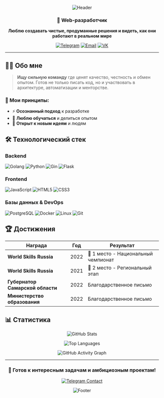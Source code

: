 <div align="center">

<!-- Анимированный заголовок -->
![Header](https://capsule-render.vercel.app/api?type=waving&color=0:6ee7b7,100:3b82f6&height=200&section=header&text=Варламов%20Дамир&fontSize=40&fontAlignY=35&animation=fadeIn&fontColor=ffffff)

### 🚀 Web-разработчик

**Люблю создавать чистые, продуманные решения и видеть, как они работают в реальном мире**

[![Telegram](https://img.shields.io/badge/Telegram-2CA5E0?style=for-the-badge&logo=telegram&logoColor=white)](https://t.me/Ghosers)
[![Email](https://img.shields.io/badge/Email-D14836?style=for-the-badge&logo=gmail&logoColor=white)](mailto:damir.itwar@yandex.ru)
[![VK](https://img.shields.io/badge/VK-0077FF?style=for-the-badge&logo=vk&logoColor=white)](https://vk.com/damir_varlamov)

</div>

---

## 👨‍💻 Обо мне

> **Ищу сильную команду** где ценят качество, честность и обмен опытом. Готов не только писать код, но и участвовать в архитектуре, автоматизации и менторстве.

### 🎯 Мои принципы:
- ⚡ **Осознанный подход** к разработке
- 🧠 **Люблю обучаться** и делиться опытом  
- 🤝 **Открыт к новым идеям** и людям

## 🛠 Технологический стек

### **Backend**
![Golang](https://img.shields.io/badge/Go-00ADD8?style=for-the-badge&logo=go&logoColor=white)
![Python](https://img.shields.io/badge/Python-3776AB?style=for-the-badge&logo=python&logoColor=white)
![Gin](https://img.shields.io/badge/Gin-00ADD8?style=for-the-badge&logo=go&logoColor=white)
![Flask](https://img.shields.io/badge/Flask-000000?style=for-the-badge&logo=flask&logoColor=white)

### **Frontend**
![JavaScript](https://img.shields.io/badge/JavaScript-F7DF1E?style=for-the-badge&logo=javascript&logoColor=black)
![HTML5](https://img.shields.io/badge/HTML5-E34F26?style=for-the-badge&logo=html5&logoColor=white)
![CSS3](https://img.shields.io/badge/CSS3-1572B6?style=for-the-badge&logo=css3&logoColor=white)

### **Базы данных & DevOps**
![PostgreSQL](https://img.shields.io/badge/PostgreSQL-316192?style=for-the-badge&logo=postgresql&logoColor=white)
![Docker](https://img.shields.io/badge/Docker-2496ED?style=for-the-badge&logo=docker&logoColor=white)
![Linux](https://img.shields.io/badge/Linux-FCC624?style=for-the-badge&logo=linux&logoColor=black)
![Git](https://img.shields.io/badge/Git-F05032?style=for-the-badge&logo=git&logoColor=white)

## 🏆 Достижения

| Награда | Год | Результат |
|---------|-----|-----------|
| **World Skills Russia** | 2022 | 🥇 1 место - Национальный чемпионат |
| **World Skills Russia** | 2021 | 🥈 2 место - Региональный этап |
| **Губернатор Самарской области** | 2022 | Благодарственное письмо |
| **Министерство образования** | 2022 | Благодарственное письмо |

## 📊 Статистика

<div align="center">

![GitHub Stats](https://github-readme-stats.vercel.app/api?username=Xeney&show_icons=true&theme=radical&hide_border=true)

![Top Languages](https://github-readme-stats.vercel.app/api/top-langs/?username=Xeney&layout=compact&theme=radical&hide_border=true)

<!-- Строка активности -->
![GitHub Activity Graph](https://github-readme-activity-graph.vercel.app/graph?username=Xeney&theme=react&hide_border=true)

</div>

---

<div align="center">

### 💬 Готов к интересным задачам и амбициозным проектам!

[![Telegram Contact](https://img.shields.io/badge/Связаться_со_мной-Telegram-2CA5E0?style=for-the-badge&logo=telegram&logoColor=white)](https://t.me/Ghosers)

![Footer](https://capsule-render.vercel.app/api?type=waving&color=0:6ee7b7,100:3b82f6&height=100&section=footer&animation=fadeIn)

</div>
